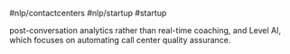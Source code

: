 #nlp/contactcenters
#nlp/startup 
#startup 


post-conversation analytics rather than real-time coaching, and Level AI, which focuses on automating call center quality assurance.